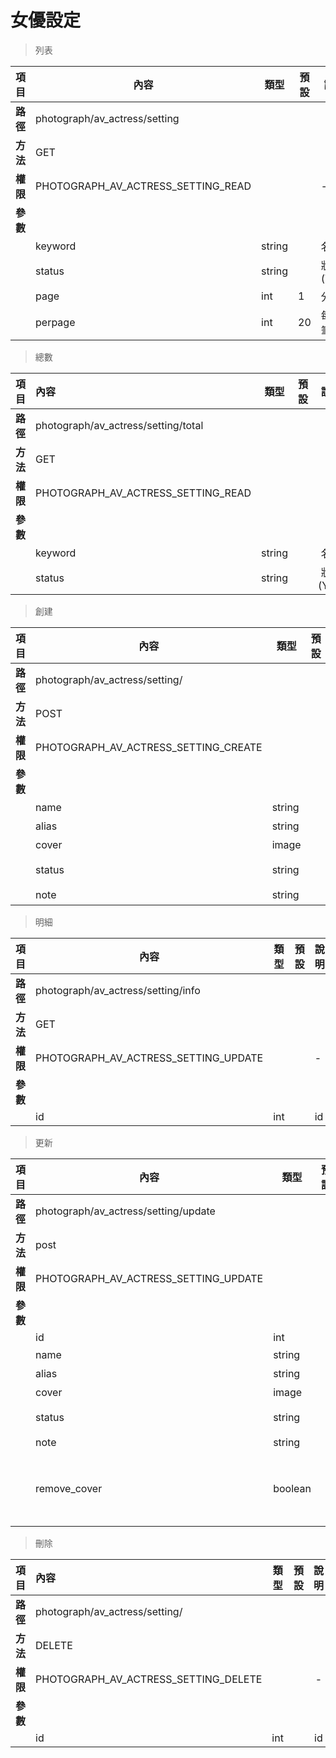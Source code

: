 # 女優設定

> 列表  

| 項目        | 內容                                   | 類型     | 預設  | 說明      | 必填  |
| --------- | ------------------------------------ | ------ | --- | ------- | --- |
| <b>路徑</b> | photograph/av_actress/setting      |        |     |         |     |
| <b>方法</b> | GET                                  |        |     |         |     |
| <b>權限</b> | PHOTOGRAPH_AV_ACTRESS_SETTING_READ |        |     | -       |     |
| <b>參數</b> |                                      |        |     |         |     |
|           | keyword                              | string |     | 名稱      | x   |
|           | status                               | string |     | 狀態(Y/N) | x   |
|           | page                                 | int    | 1   | 分頁      | x   |
|           | perpage                              | int    | 20  | 每頁筆數    | x   |

> 總數  

| 項目        | 內容                                    | 類型     | 預設  | 說明      | 必填  |
| --------- |:------------------------------------- |:------:| --- |:-------:|:---:|
| <b>路徑</b> | photograph/av_actress/setting/total |        |     |         |     |
| <b>方法</b> | GET                                   |        |     |         |     |
| <b>權限</b> | PHOTOGRAPH_AV_ACTRESS_SETTING_READ  |        |     | -       |     |
| <b>參數</b> |                                       |        |     |         |     |
|           | keyword                               | string |     | 名稱      | x   |
|           | status                                | string |     | 狀態(Y/N) | x   |

> 創建  

| 項目        | 內容                                     | 類型     | 預設  | 說明      | 必填  |
| --------- | -------------------------------------- | ------ | --- | ------- |:---:|
| <b>路徑</b> | photograph/av_actress/setting/       |        |     |         |     |
| <b>方法</b> | POST                                   |        |     |         |     |
| <b>權限</b> | PHOTOGRAPH_AV_ACTRESS_SETTING_CREATE |        |     | -       |     |
| <b>參數</b> |                                        |        |     |         |     |
|           | name                                   | string |     | 名稱      | o   |
|           | alias                                  | string |     | 別名      | x   |
|           | cover                                  | image  |     | 圖片      | x   |
|           | status                                 | string |     | 狀態(Y/N) | o   |
|           | note                                   | string |     | 備註      | x   |

> 明細  

| 項目        | 內容                                     | 類型  | 預設  | 說明  | 必填  |
| --------- | -------------------------------------- | --- | --- | --- |:---:|
| <b>路徑</b> | photograph/av_actress/setting/info   |     |     |     |     |
| <b>方法</b> | GET                                    |     |     |     |     |
| <b>權限</b> | PHOTOGRAPH_AV_ACTRESS_SETTING_UPDATE |     |     | -   |     |
| <b>參數</b> |                                        |     |     |     |     |
|           | id                                     | int |     | id  | o   |

> 更新  

| 項目        | 內容                                     | 類型     | 預設  | 說明      | 必填  |
| --------- | -------------------------------------- | ------ | --- | ------- |:---:|
| <b>路徑</b> | photograph/av_actress/setting/update       |        |     |         |     |
| <b>方法</b> | post                                    |        |     |         |     |
| <b>權限</b> | PHOTOGRAPH_AV_ACTRESS_SETTING_UPDATE |        |     | -       |     |
| <b>參數</b> |                                        |        |     |         |     |
|           | id                                     | int    |     | id      | o   |
|           | name                                   | string |     | 名稱      | o   |
|           | alias                                  | string |     | 別名      | x   |
|           | cover                                  | image  |     | 圖片      | x   |
|           | status                                 | string |     | 狀態(Y/N) | o   |
|           | note                                   | string |     | 備註      | x   |
|           |remove_cover                 | boolean        |              |  刪除圖片,請送1(true)或0(false)       |  x   |

> 刪除  

| 項目        | 內容                                     | 類型  | 預設  | 說明  | 必填  |
| --------- |:-------------------------------------- |:---:|:---:|:---:|:---:|
| <b>路徑</b> | photograph/av_actress/setting/       |     |     |     |     |
| <b>方法</b> | DELETE                                 |     |     |     |     |
| <b>權限</b> | PHOTOGRAPH_AV_ACTRESS_SETTING_DELETE |     |     | -   |     |
| <b>參數</b> |                                        |     |     |     |     |
|           | id                                     | int |     | id  | o   |
